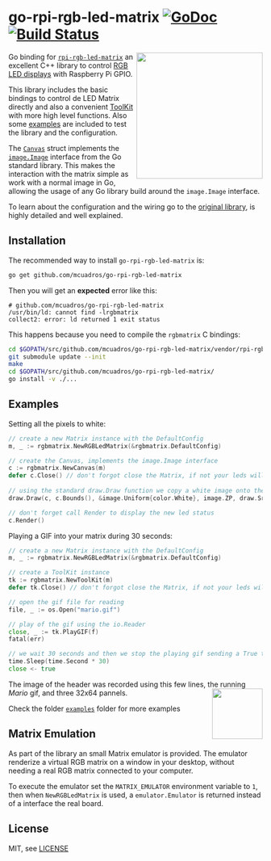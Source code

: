 # go-rpi-rgb-led-matrix [![GoDoc](https://godoc.org/github.com/mcuadros/go-rpi-rgb-led-matrix?status.svg)](https://godoc.org/github.com/mcuadros/go-rpi-rgb-led-matrix) [![Build Status](https://travis-ci.org/mcuadros/go-rpi-rgb-led-matrix.svg?branch=master)](https://travis-ci.org/mcuadros/go-rpi-rgb-led-matrix)

<img width="250" src="https://cloud.githubusercontent.com/assets/1573114/20248154/c17c1f2e-a9dd-11e6-805b-bf7d8ee73121.gif" align="right" />

Go binding for [`rpi-rgb-led-matrix`](https://github.com/hzeller/rpi-rgb-led-matrix) an excellent C++ library to
control [RGB LED displays](https://learn.adafruit.com/32x16-32x32-rgb-led-matrix/overview) with Raspberry Pi GPIO.

This library includes the basic bindings to control de LED Matrix directly and also a
convenient [ToolKit](https://godoc.org/github.com/mcuadros/go-rpi-rgb-led-matrix#ToolKit) with more high level
functions. Also some [examples](https://github.com/mcuadros/go-rpi-rgb-led-matrix/tree/master/examples) are included to
test the library and the configuration.

The [`Canvas`](https://godoc.org/github.com/mcuadros/go-rpi-rgb-led-matrix#Canvas) struct implements
the [`image.Image`](https://golang.org/pkg/image/#Image) interface from the Go standard library. This makes the
interaction with the matrix simple as work with a normal image in Go, allowing the usage of any Go library build around
the `image.Image` interface.

To learn about the configuration and the wiring go to
the [original library](https://github.com/hzeller/rpi-rgb-led-matrix), is highly detailed and well explained.

Installation
------------

The recommended way to install `go-rpi-rgb-led-matrix` is:

```sh
go get github.com/mcuadros/go-rpi-rgb-led-matrix
```

Then you will get an **expected** error like this:

```
# github.com/mcuadros/go-rpi-rgb-led-matrix
/usr/bin/ld: cannot find -lrgbmatrix
collect2: error: ld returned 1 exit status
```

This happens because you need to compile the `rgbmatrix` C bindings:

```sh
cd $GOPATH/src/github.com/mcuadros/go-rpi-rgb-led-matrix/vendor/rpi-rgb-led-matrix/
git submodule update --init
make
cd $GOPATH/src/github.com/mcuadros/go-rpi-rgb-led-matrix/
go install -v ./...
```

Examples
--------

Setting all the pixels to white:

```go
// create a new Matrix instance with the DefaultConfig
m, _ := rgbmatrix.NewRGBLedMatrix(&rgbmatrix.DefaultConfig)

// create the Canvas, implements the image.Image interface
c := rgbmatrix.NewCanvas(m)
defer c.Close() // don't forgot close the Matrix, if not your leds will remain on
 
// using the standard draw.Draw function we copy a white image onto the Canvas
draw.Draw(c, c.Bounds(), &image.Uniform{color.White}, image.ZP, draw.Src)

// don't forget call Render to display the new led status
c.Render()
``` 

Playing a GIF into your matrix during 30 seconds:

```go
// create a new Matrix instance with the DefaultConfig
m, _ := rgbmatrix.NewRGBLedMatrix(&rgbmatrix.DefaultConfig)

// create a ToolKit instance
tk := rgbmatrix.NewToolKit(m)
defer tk.Close() // don't forgot close the Matrix, if not your leds will remain on

// open the gif file for reading
file, _ := os.Open("mario.gif")

// play of the gif using the io.Reader
close, _ := tk.PlayGIF(f)
fatal(err)

// we wait 30 seconds and then we stop the playing gif sending a True to the returned chan
time.Sleep(time.Second * 30)
close <- true
```

The image of the header was recorded using this few lines, the running _Mario_ gif, and three 32x64 pannels.
<img src="https://cloud.githubusercontent.com/assets/1573114/20248173/2e2f97ae-a9de-11e6-95e6-e0548199501d.gif" align="right" width="100" />

Check the folder [`examples`](https://github.com/mcuadros/go-rpi-rgb-led-matrix/tree/master/examples) folder for more
examples


Matrix Emulation
----------------

As part of the library an small Matrix emulator is provided. The emulator renderize a virtual RGB matrix on a window in
your desktop, without needing a real RGB matrix connected to your computer.

To execute the emulator set the `MATRIX_EMULATOR` environment variable to `1`, then when `NewRGBLedMatrix` is used,
a `emulator.Emulator` is returned instead of a interface the real board.


License
-------

MIT, see [LICENSE](LICENSE)
